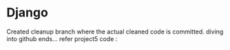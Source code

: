 # Django

Created cleanup branch where the actual cleaned code is committed.
diving into github ends...
refer project5 code : 
